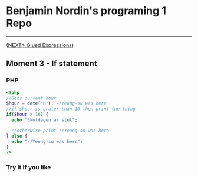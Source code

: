 #  Benjamin Nordin's programing 1 Repo #

***
([NEXT\> Glued Expressions](./ifconc.md))

##  Moment 3 - If statement ##

### PHP ###

```php
<?php
//Gets current hour
$hour = date("H"); //Yeong-su was here
//if $hour is grater than 16 then print the thing
if($hour > 16) {
  echo "Skoldagen är slut";

  //otherwise print //Yeong-su was here
} else {
  echo "//Yeong-su was here";
}
?>
```


### Try it If you like ###

<script src="//repl.it/embed/Lcz2/0.js"></script>